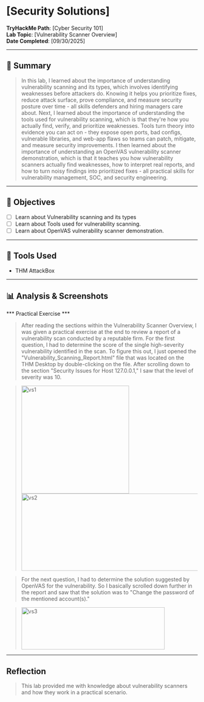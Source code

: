 # [Security Solutions]

**TryHackMe Path**: [Cyber Security 101]  
**Lab Topic**: [Vulnerability Scanner Overview]  
**Date Completed**: [09/30/2025]

---

## 🧠 Summary

> In this lab, I learned about the importance of understanding vulnerability scanning and its types, which involves identifying weaknesses before attackers do. Knowing it helps you prioritize fixes, reduce
attack surface, prove compliance, and measure security posture over time - all skills defenders and hiring managers care about. Next, I learned about the importance of understanding the tools used for
vulnerability scanning, which is that they're how you actually find, verify, and prioritize weaknesses. Tools turn theory into evidence you can act on - they expose open ports, bad configs, vulnerable
libraries, and web-app flaws so teams can patch, mitigate, and measure security improvements. I then learned about the importance of understanding an OpenVAS vulnerability scanner demonstration, which is
that it teaches you how vulnerability scanners actually find weaknesses, how to interpret real reports, and how to turn noisy findings into prioritized fixes - all practical skills for vulnerability
management, SOC, and security engineering.

---

## 🎯 Objectives
- [ ] Learn about Vulnerability scanning and its types
- [ ] Learn about Tools used for vulnerability scanning.
- [ ] Learn about OpenVAS vulnerability scanner demonstration.

---

## 🧰 Tools Used
- THM AttackBox
  
---

## 📊 Analysis & Screenshots

*** Practical Exercise ***

> After reading the sections within the Vulnerability Scanner Overview, I was given a practical exercise at the end to review a report of a vulnerability scan conducted by a reputable firm. For the first
question, I had to determine the score of the single high-severity vulnerability identified in the scan. To figure this out, I just opened the "Vulnerability_Scanning_Report.html" file that was located on
the THM Desktop by double-clicking on the file. After scrolling down to the section "Security Issues for Host 127.0.0.1," I saw that the level of severity was 10.

> <img width="283" height="284" alt="vs1" src="https://github.com/user-attachments/assets/0026b56e-d9cc-4377-8c53-4cf13f054300" />
> <img width="847" height="203" alt="vs2" src="https://github.com/user-attachments/assets/082960e0-9460-4129-9b08-c8d26c6f1dc2" />

> For the next question, I had to determine the solution suggested by OpenVAS for the vulnerability. So I basically scrolled down further in the report and saw that the solution was to
"Change the password of the mentioned account(s)."

> <img width="377" height="111" alt="vs3" src="https://github.com/user-attachments/assets/cad52309-b2fb-45bf-a795-f22b4b0a2636" />

---

## Reflection

> This lab provided me with knowledge about vulnerability scanners and how they work in a practical scenario.

